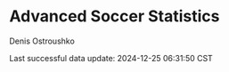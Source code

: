# Advanced Soccer Statistics
Denis Ostroushko

<!-- gfm -->

Last successful data update: 2024-12-25 06:31:50 CST
